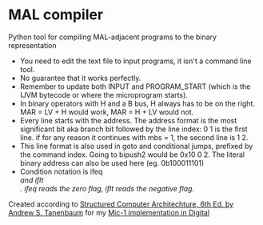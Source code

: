 # MAL compiler
Python tool for compiling MAL-adjacent programs to the binary representation

- You need to edit the text file to input programs, it isn't a command line tool.
- No guarantee that it works perfectly.
- Remember to update both INPUT and  PROGRAM_START (which is the IJVM bytecode or where the microprogram starts).
- In binary operators with H and a B bus, H always has to be on the right. MAR = LV + H would work, MAR = H + LV would not.
- Every line starts with the address. The address format is the most significant bit aka branch bit followed by the line index: 0 1 is the first line. if for any reason it continues with mbs =  1, the second line is 1 2.
- This line format is also used in goto and conditional jumps, prefixed by the command index. Going to bipush2 would be 0x10 0 2. The literal binary address can also be used here (eg. 0b100011101)
- Condition notation is ifeq <address> and iflt <address>. ifeq reads the zero flag, iflt reads the negative flag.

Created according to [Structured Computer Architechture, 6th Ed. by Andrew S. Tanenbaum](https://csc-knu.github.io/sys-prog/books/Andrew%20S.%20Tanenbaum%20-%20Structured%20Computer%20Organization.pdf) for my [Mic-1 implementation in Digital](https://github.com/gamemode-3/Digital-Mic-1)
